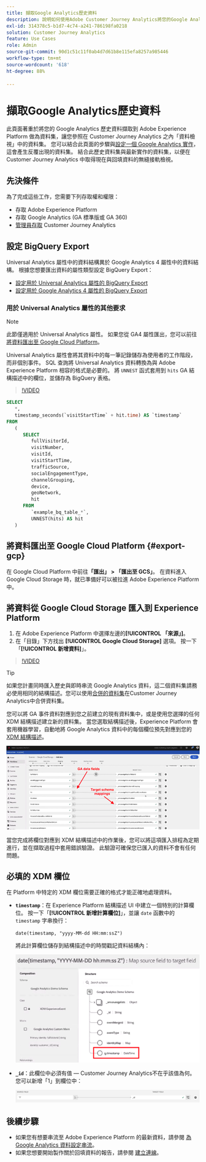 ```yaml
---
title: 擷取Google Analytics歷史資料
description: 說明如何使用Adobe Customer Journey Analytics將您的Google Analytics資料擷取至Adobe Experience Platform。
exl-id: 314378c5-b1d7-4c74-a241-786198fa0218
solution: Customer Journey Analytics
feature: Use Cases
role: Admin
source-git-commit: 90d1c51c11f0ab4d7d61b8e115efa8257a985446
workflow-type: tm+mt
source-wordcount: '618'
ht-degree: 88%

---
```



# 擷取Google Analytics歷史資料

此頁面著重於將您的 Google Analytics 歷史資料擷取到 Adobe Experience Platform 做為資料集，讓您參照在 Customer Journey Analytics 之內「資料檢視」中的資料集。 您可以結合此頁面的步驟與[設定一個 Google Analytics 實作](streaming.md)，這會產生反覆出現的資料集。 結合此歷史資料集與最新實作的資料集，以便在 Customer Journey Analytics 中取得現在與回填資料的無縫接軌檢視。

## 先決條件

為了完成這些工作，您需要下列存取權和權限：

* 存取 Adobe Experience Platform
* 存取 Google Analytics (GA 標準版或 GA 360)
* [管理員存取](/help/technotes/access-control.md) Customer Journey Analytics

## 設定 BigQuery Export

Universal Analytics 屬性中的資料結構異於 Google Analytics 4 屬性中的資料結構。 根據您想要匯出資料的屬性類型設定 BigQuery Export：

* [設定用於 Universal Analytics 屬性的 BigQuery Export ](https://support.google.com/analytics/answer/3416092)
* [設定用於 Google Analytics 4 屬性的 BigQuery Export ](https://support.google.com/analytics/answer/9823238)

### 用於 Universal Analytics 屬性的其他要求

>[!NOTE]
>
>此節僅適用於 Universal Analytics 屬性。 如果您從 GA4 屬性匯出，您可以前往[將資料匯出至 Google Cloud Platform](#export-gcp)。

Universal Analytics 屬性會將其資料中的每一筆記錄儲存為使用者的工作階段，而非個別事件。 SQL 查詢將 Universal Analytics 資料轉換為與 Adobe Experience Platform 相容的格式是必要的。 將 `UNNEST` 函式套用到 `hits` GA 結構描述中的欄位，並儲存為 BigQuery 表格。

>[!VIDEO](https://video.tv.adobe.com/v/332634)

```sql
SELECT
   *,
   timestamp_seconds(`visitStartTime` + hit.time) AS `timestamp` 
FROM
   (
      SELECT
         fullVisitorId,
         visitNumber,
         visitId,
         visitStartTime,
         trafficSource,
         socialEngagementType,
         channelGrouping,
         device,
         geoNetwork,
         hit 
      FROM
         `example_bq_table_*`,
         UNNEST(hits) AS hit 
   )
```

## 將資料匯出至 Google Cloud Platform {#export-gcp}

在 Google Cloud Platform 中前往&#x200B;**「匯出」 > 「匯出至 GCS」**。 在資料進入 Google Cloud Storage 時，就已準備好可以被拉進 Adobe Experience Platform 中。

## 將資料從 Google Cloud Storage 匯入到 Experience Platform

1. 在 Adobe Experience Platform 中選擇左邊的&#x200B;**[!UICONTROL 「來源」]**。
1. 在「目錄」下方找出 **[!UICONTROL Google Cloud Storage]** 選項。 按一下「**[!UICONTROL 新增資料]**」。

>[!VIDEO](https://video.tv.adobe.com/v/332676)

>[!TIP]
>
>如果您計畫同時匯入歷史與即時串流 Google Analytics 資料，這二個資料集請務必使用相同的結構描述。您可以使用[合併的資料集](/help/connections/combined-dataset.md)在Customer Journey Analytics中合併資料集。

您可以將 GA 事件資料對應到您之前建立的現有資料集中，或是使用您選擇的任何 XDM 結構描述建立新的資料集。 當您選取結構描述後，Experience Platform 會套用機器學習，自動地將 Google Analytics 資料中的每個欄位預先對應到您的 [XDM 結構描述](https://experienceleague.adobe.com/docs/experience-platform/xdm/home.html#ui)。

![結構描述對應，醒目提示GA資料欄位和目標結構描述對應](../assets/schema-map.png)

當您完成將欄位對應到 XDM 結構描述中的作業後，您可以將這項匯入排程為定期進行，並在擷取過程中套用錯誤驗證。 此驗證可確保您已匯入的資料不會有任何問題。

## 必填的 XDM 欄位

在 Platform 中特定的 XDM 欄位需要正確的格式才能正確地處理資料。

* **`timestamp`**：在 Experience Platform 結構描述 UI 中建立一個特別的計算欄位。 按一下「**[!UICONTROL 新增計算欄位]**」，並讓 `date` 函數中的 `timestamp` 字串換行：

  `date(timestamp, "yyyy-MM-dd HH:mm:ssZ")`

  將此計算欄位儲存到結構描述中的時間戳記資料結構內：

  ![時間戳記](../assets/timestamp.png)

* **`_id`**：此欄位中必須有值 — Customer Journey Analytics不在乎該值為何。 您可以新增「1」到欄位中：

  ![ID](../assets/_id.png)

## 後續步驟

* 如果您有想要串流至 Adobe Experience Platform 的最新資料，請參閱 [為 Google Analytics 資料設定串流](streaming.md)。
* 如果您想要開始製作關於回填資料的報告，請參閱 [建立連線](/help/connections/create-connection.md)。
